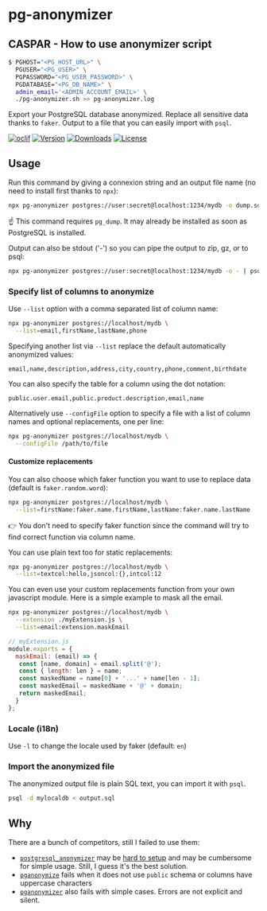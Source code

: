 pg-anonymizer
=============

## CASPAR - How to use anonymizer script

```bash
$ PGHOST="<PG_HOST_URL>" \
  PGUSER="<PG_USER>" \
  PGPASSWORD="<PG_USER_PASSWORD>" \
  PGDATABASE="<PG_DB_NAME>" \ 
  admin_email='<ADMIN_ACCOUNT_EMAIL>' \
  ./pg-anonymizer.sh >> pg-anonymizer.log
```

Export your PostgreSQL database anonymized. Replace all sensitive data thanks to `faker`. Output to a file that you can easily import with `psql`.

[![oclif](https://img.shields.io/badge/cli-oclif-brightgreen.svg)](https://oclif.io)
[![Version](https://img.shields.io/npm/v/pg-anonymizer.svg)](https://npmjs.org/package/pg-anonymizer)
[![Downloads](https://img.shields.io/npm/dt/pg-anonymizer.svg)](https://npmjs.org/package/pg-anonymizer)
[![License](https://img.shields.io/npm/l/pg-anonymizer.svg)](https://github.com/rap2hpoutre/pg-anonymizer/blob/master/package.json)

## Usage

Run this command by giving a connexion string and an output file name (no need to install first thanks to `npx`):

```bash
npx pg-anonymizer postgres://user:secret@localhost:1234/mydb -o dump.sql
```

☝️ This command requires `pg_dump`. It may already be installed as soon as PostgreSQL is installed.

Output can also be stdout ('-') so you can pipe the output to zip, gz, or to psql:

```bash
npx pg-anonymizer postgres://user:secret@localhost:1234/mydb -o - | psql DATABASE_URL
```

### Specify list of columns to anonymize

Use `--list` option with a comma separated list of column name:

```bash
npx pg-anonymizer postgres://localhost/mydb \
  --list=email,firstName,lastName,phone
```

Specifying another list via `--list` replace the default automatically anonymized values:

```csv
email,name,description,address,city,country,phone,comment,birthdate
```

You can also specify the table for a column using the dot notation:

```csv
public.user.email,public.product.description,email,name
```

Alternatively use `--configFile` option to specify a file with a list of column names and optional replacements, one per line:

```bash
npx pg-anonymizer postgres://localhost/mydb \
  --configFile /path/to/file
```

#### Customize replacements 

You can also choose which faker function you want to use to replace data (default is `faker.random.word`):

```bash
npx pg-anonymizer postgres://localhost/mydb \
  --list=firstName:faker.name.firstName,lastName:faker.name.lastName
```

:point_right: You don't need to specify faker function since the command will try to find correct function via column name.

You can use plain text too for static replacements:
```bash
npx pg-anonymizer postgres://localhost/mydb \
  --list=textcol:hello,jsoncol:{},intcol:12
```

You can even use your custom replacements function from your own javascript module.
Here is a simple example to mask all the email.
```bash
npx pg-anonymizer postgres://localhost/mydb \
  --extension ./myExtension.js \
  --list=email:extension.maskEmail
```

```javascript
// myExtension.js
module.exports = {
  maskEmail: (email) => {
   const [name, domain] = email.split('@');
   const { length: len } = name;
   const maskedName = name[0] + '...' + name[len - 1];
   const maskedEmail = maskedName + '@' + domain;
   return maskedEmail;
  }
};
```

### Locale (i18n)

Use `-l` to change the locale used by faker (default: `en`)

### Import the anonymized file

The anonymized output file is plain SQL text, you can import it with `psql`.

```bash
psql -d mylocaldb < output.sql
```

## Why

There are a bunch of competitors, still I failed to use them:

 - [`postgresql_anonymizer`](https://postgresql-anonymizer.readthedocs.io/en/stable/) may be [hard to setup](https://postgresql-anonymizer.readthedocs.io/en/stable/INSTALL/#install-on-macos) and may be cumbersome for simple usage. Still, I guess it's the best solution.
 - [`pganonymize`](https://pypi.org/project/pganonymize/) fails when it does not use `public` schema or columns have uppercase characters
 - [`pganonymizer`](https://github.com/asgeirrr/pgantomizer) also fails with simple cases. Errors are not explicit and silent.
